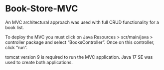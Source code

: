 # Book-Store-MVC

An MVC architectural approach was used with full CRUD functionality for a book list.

To deploy the MVC you must click on Java Resources > scr/main/java > controller package and select “BooksController”. Once on this controller, click “run”.

tomcat version 9 is required to run the MVC application.
Java 17 SE was used to create both applications.
